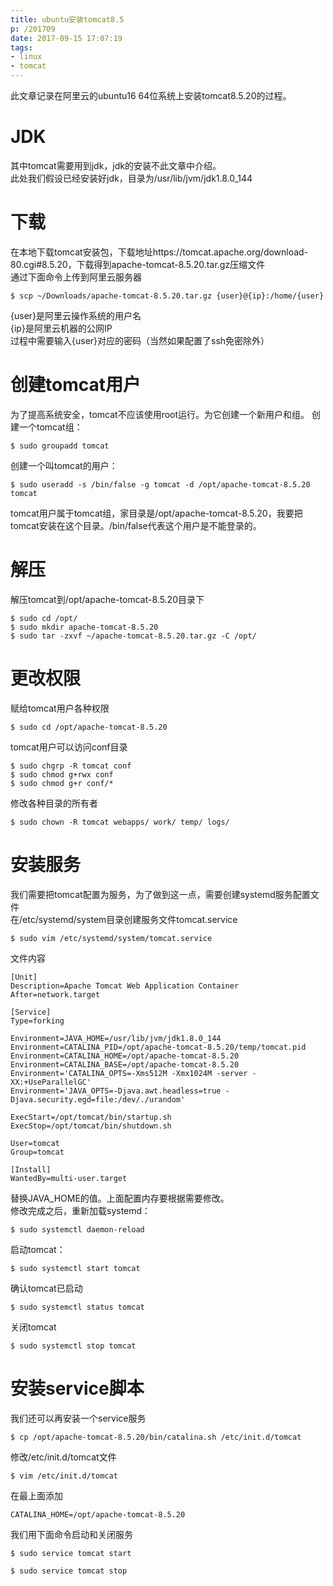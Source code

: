 ```yaml
---
title: ubuntu安装tomcat8.5
p: /201709
date: 2017-09-15 17:07:19
tags:
- linux
- tomcat
---
```


此文章记录在阿里云的ubuntu16 64位系统上安装tomcat8.5.20的过程。

<!--more-->
# JDK
其中tomcat需要用到jdk，jdk的安装不此文章中介绍。  
此处我们假设已经安装好jdk，目录为/usr/lib/jvm/jdk1.8.0_144

# 下载
在本地下载tomcat安装包，下载地址https://tomcat.apache.org/download-80.cgi#8.5.20，下载得到apache-tomcat-8.5.20.tar.gz压缩文件  
通过下面命令上传到阿里云服务器
```Shell
$ scp ~/Downloads/apache-tomcat-8.5.20.tar.gz {user}@{ip}:/home/{user}
```
{user}是阿里云操作系统的用户名  
{ip}是阿里云机器的公网IP  
过程中需要输入{user}对应的密码（当然如果配置了ssh免密除外）

# 创建tomcat用户
为了提高系统安全，tomcat不应该使用root运行。为它创建一个新用户和组。
创建一个tomcat组：
```Shell
$ sudo groupadd tomcat
```
创建一个叫tomcat的用户：
```
$ sudo useradd -s /bin/false -g tomcat -d /opt/apache-tomcat-8.5.20 tomcat
```
tomcat用户属于tomcat组，家目录是/opt/apache-tomcat-8.5.20，我要把tomcat安装在这个目录。/bin/false代表这个用户是不能登录的。

# 解压
解压tomcat到/opt/apache-tomcat-8.5.20目录下
```shell
$ sudo cd /opt/
$ sudo mkdir apache-tomcat-8.5.20
$ sudo tar -zxvf ~/apache-tomcat-8.5.20.tar.gz -C /opt/
```

# 更改权限
赋给tomcat用户各种权限
```shell
$ sudo cd /opt/apache-tomcat-8.5.20
```
tomcat用户可以访问conf目录
```shell
$ sudo chgrp -R tomcat conf
$ sudo chmod g+rwx conf
$ sudo chmod g+r conf/*
```
修改各种目录的所有者
```shell
$ sudo chown -R tomcat webapps/ work/ temp/ logs/
```

# 安装服务
我们需要把tomcat配置为服务，为了做到这一点，需要创建systemd服务配置文件  
在/etc/systemd/system目录创建服务文件tomcat.service
```shell
$ sudo vim /etc/systemd/system/tomcat.service
```
文件内容
```
[Unit]
Description=Apache Tomcat Web Application Container
After=network.target
 
[Service]
Type=forking
 
Environment=JAVA_HOME=/usr/lib/jvm/jdk1.8.0_144
Environment=CATALINA_PID=/opt/apache-tomcat-8.5.20/temp/tomcat.pid
Environment=CATALINA_HOME=/opt/apache-tomcat-8.5.20
Environment=CATALINA_BASE=/opt/apache-tomcat-8.5.20
Environment='CATALINA_OPTS=-Xms512M -Xmx1024M -server -XX:+UseParallelGC'
Environment='JAVA_OPTS=-Djava.awt.headless=true -Djava.security.egd=file:/dev/./urandom'
 
ExecStart=/opt/tomcat/bin/startup.sh
ExecStop=/opt/tomcat/bin/shutdown.sh
 
User=tomcat
Group=tomcat
 
[Install]
WantedBy=multi-user.target
```
替换JAVA_HOME的值。上面配置内存要根据需要修改。  
修改完成之后，重新加载systemd：
```
$ sudo systemctl daemon-reload
```
启动tomcat：
```
$ sudo systemctl start tomcat
```
确认tomcat已启动
```
$ sudo systemctl status tomcat
```
关闭tomcat
```
$ sudo systemctl stop tomcat
```

# 安装service脚本
我们还可以再安装一个service服务
```shell
$ cp /opt/apache-tomcat-8.5.20/bin/catalina.sh /etc/init.d/tomcat
```
修改/etc/init.d/tomcat文件
```shell
$ vim /etc/init.d/tomcat
```
在最上面添加
```
CATALINA_HOME=/opt/apache-tomcat-8.5.20
```
我们用下面命令启动和关闭服务
```
$ sudo service tomcat start
```
```
$ sudo service tomcat stop
```




